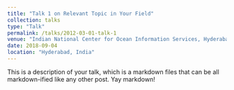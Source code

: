 ```yaml
---
title: "Talk 1 on Relevant Topic in Your Field"
collection: talks
type: "Talk"
permalink: /talks/2012-03-01-talk-1
venue: "Indian National Center for Ocean Information Services, Hyderabad"
date: 2018-09-04
location: "Hyderabad, India"
---
```


This is a description of your talk, which is a markdown files that can be all markdown-ified like any other post. Yay markdown!
